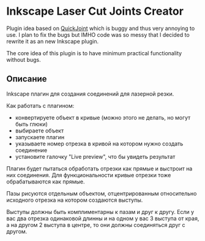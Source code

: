 # Inkscape Laser Cut Joints Creator

Plugin idea based on [QuickJoint](https://github.com/JarrettR/QuickJoint.git) which is buggy and thus very annoying to use.
I plan to fix the bugs but IMHO code was so messy that I decided to rewrite it as an new Inkscape plugin.

The core idea of this plugin is to have minimum practical functionality without bugs.

## Описание

Inkscape плагин для создания соединений для лазерной резки.

Как работать с плагином:

 - конвертируете объект в кривые (можно этого не делать, но могут быть глюки)
 - выбираете объект
 - запускаете плагин
 - указываете номер отрезка в кривой на котором нужно создать соединение
 - установите галочку "Live preview", что бы увидеть результат

Плагин будет пытаться обработать отрезки как прямые и выстроит на них соединения.
Для функциональности кривые отрезки тоже обрабатываются как прямые.

Пазы рисуются отдельным объектом, отцентрированным относительно исходного отрезка на котором создаются выступы.

Выступы должны быть комплиментарны к пазам и друг к другу. Если у вас два отрезка одинаковой длинны и на одном у вас 3 выступа от края, а на другом 2 выступа в центре, то они должны соединяться друг с другом.

